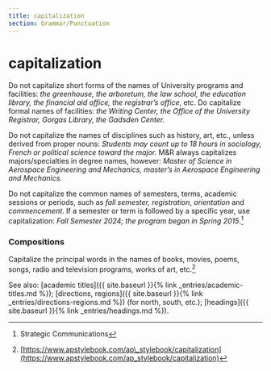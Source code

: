 ```yaml
---
title: capitalization
section: Grammar/Punctuation
---
```

# capitalization

Do not capitalize short forms of the names of University programs and facilities: _the greenhouse, the arboretum, the law school, the education library, the financial aid office,_ _the registrar’s office_, etc. Do capitalize formal names of facilities: _the Writing Center, the Office of the University Registrar, Gorgas Library, the Gadsden Center._

Do not capitalize the names of disciplines such as history, art, etc., unless derived from proper nouns: _Students may count up to 18 hours in sociology, French or political science toward the major._ M&R always capitalizes majors/specialties in degree names, however: _Master of Science in Aerospace Engineering and Mechanics, master’s in Aerospace Engineering and Mechanics._

Do not capitalize the common names of semesters, terms, academic sessions or periods, such as _fall semester, registration_, _orientation_ and _commencement_. If a semester or term is followed by a specific year, use capitalization: _Fall Semester 2024; the program began in Spring 2015_.[^6]

### Compositions
 Capitalize the principal words in the names of books, movies, poems, songs, radio and television programs, works of art, etc.[^7]

See also: [academic titles]({{ site.baseurl }}{% link _entries/academic-titles.md %}); [directions, regions]({{ site.baseurl }}{% link _entries/directions-regions.md %}) (for north, south, etc.); [headings]({{ site.baseurl }}{% link _entries/headings.md %}).

[^6]: Strategic Communications

[^7]: [https://www.apstylebook.com/ap\_stylebook/capitalization](https://www.apstylebook.com/ap_stylebook/capitalization)